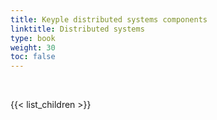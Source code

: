 ```yaml
---
title: Keyple distributed systems components
linktitle: Distributed systems
type: book
weight: 30
toc: false
---
```


<br>

{{< list_children >}}